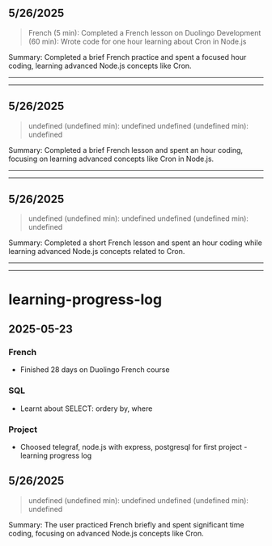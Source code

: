 
## 5/26/2025
> French (5 min): Completed a French lesson on Duolingo
> Development (60 min): Wrote code for one hour learning about Cron in Node.js

Summary: Completed a brief French practice and spent a focused hour coding, learning advanced Node.js concepts like Cron.

---
---

## 5/26/2025
> undefined (undefined min): undefined
> undefined (undefined min): undefined

Summary: Completed a brief French lesson and spent an hour coding, focusing on learning advanced concepts like Cron in Node.js.

---
---

## 5/26/2025
> undefined (undefined min): undefined
> undefined (undefined min): undefined

Summary: Completed a short French lesson and spent an hour coding while learning advanced Node.js concepts related to Cron.

---
---
# learning-progress-log

## 2025-05-23

### French

- Finished 28 days on Duolingo French course

### SQL

- Learnt about SELECT: ordery by, where

### Project

- Choosed telegraf, node.js with express, postgresql for first project - learning progress log

## 5/26/2025
> undefined (undefined min): undefined
> undefined (undefined min): undefined

Summary: The user practiced French briefly and spent significant time coding, focusing on advanced Node.js concepts like Cron.
